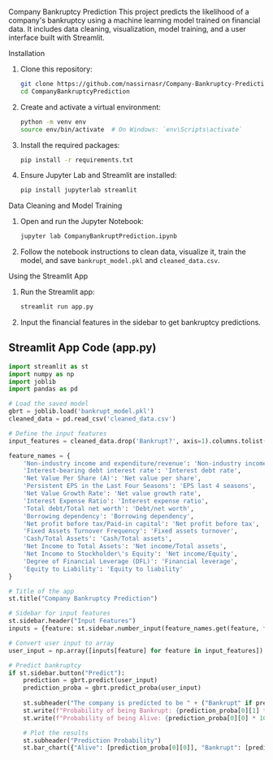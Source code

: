  Company Bankruptcy Prediction
This project predicts the likelihood of a company's bankruptcy using a machine learning model trained on financial data. It includes data cleaning, visualization, model training, and a user interface built with Streamlit.

Installation

1. Clone this repository:
    ```sh
    git clone https://github.com/nassirnasr/Company-Bankruptcy-Prediction-.git
    cd CompanyBankruptcyPrediction
    ```

2. Create and activate a virtual environment:
    ```sh
    python -m venv env
    source env/bin/activate  # On Windows: `env\Scripts\activate`
    ```

3. Install the required packages:
    ```sh
    pip install -r requirements.txt
    ```

4. Ensure Jupyter Lab and Streamlit are installed:
    ```sh
    pip install jupyterlab streamlit
    ```

 Data Cleaning and Model Training

1. Open and run the Jupyter Notebook:
    ```sh
    jupyter lab CompanyBankruptPrediction.ipynb
    ```

2. Follow the notebook instructions to clean data, visualize it, train the model, and save `bankrupt_model.pkl` and `cleaned_data.csv`.

Using the Streamlit App

1. Run the Streamlit app:
    ```sh
    streamlit run app.py
    ```

2. Input the financial features in the sidebar to get bankruptcy predictions.

## Streamlit App Code (app.py)

```python
import streamlit as st
import numpy as np
import joblib
import pandas as pd

# Load the saved model
gbrt = joblib.load('bankrupt_model.pkl')
cleaned_data = pd.read_csv('cleaned_data.csv')

# Define the input features
input_features = cleaned_data.drop('Bankrupt?', axis=1).columns.tolist()

feature_names = {
    'Non-industry income and expenditure/revenue': 'Non-industry income',
    'Interest-bearing debt interest rate': 'Interest debt rate',
    'Net Value Per Share (A)': 'Net value per share',
    'Persistent EPS in the Last Four Seasons': 'EPS last 4 seasons',
    'Net Value Growth Rate': 'Net value growth rate',
    'Interest Expense Ratio': 'Interest expense ratio',
    'Total debt/Total net worth': 'Debt/net worth',
    'Borrowing dependency': 'Borrowing dependency',
    'Net profit before tax/Paid-in capital': 'Net profit before tax',
    'Fixed Assets Turnover Frequency': 'Fixed assets turnover',
    'Cash/Total Assets': 'Cash/Total assets',
    'Net Income to Total Assets': 'Net income/Total assets',
    'Net Income to Stockholder\'s Equity': 'Net income/Equity',
    'Degree of Financial Leverage (DFL)': 'Financial leverage',
    'Equity to Liability': 'Equity to liability'
}

# Title of the app
st.title("Company Bankruptcy Prediction")

# Sidebar for input features
st.sidebar.header("Input Features")
inputs = {feature: st.sidebar.number_input(feature_names.get(feature, feature), value=0.0, step=0.000001, format="%.6f") for feature in input_features}

# Convert user input to array
user_input = np.array([inputs[feature] for feature in input_features]).reshape(1, -1)

# Predict bankruptcy
if st.sidebar.button("Predict"):
    prediction = gbrt.predict(user_input)
    prediction_proba = gbrt.predict_proba(user_input)
    
    st.subheader("The company is predicted to be " + ("Bankrupt" if prediction[0] == 1 else "Alive"))
    st.write(f"Probability of being Bankrupt: {prediction_proba[0][1] * 100:.2f}%")
    st.write(f"Probability of being Alive: {prediction_proba[0][0] * 100:.2f}%")

    # Plot the results
    st.subheader("Prediction Probability")
    st.bar_chart({"Alive": [prediction_proba[0][0]], "Bankrupt": [prediction_proba[0][1]]})
